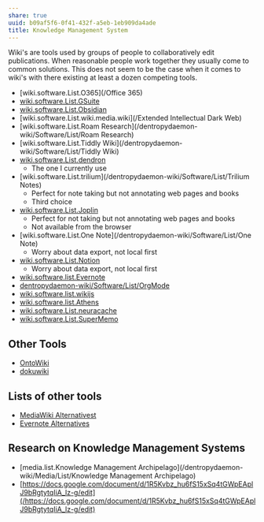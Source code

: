 ```yaml
---
share: true
uuid: b09af5f6-0f41-432f-a5eb-1eb909da4ade
title: Knowledge Management System
---
```

Wiki's are tools used by groups of people to collaboratively edit publications. When reasonable people work together they usually come to common solutions. This does not seem to be the case when it comes to wiki's with there existing at least a dozen competing tools.

* [wiki.software.List.O365](/Office 365)
* [wiki.software.List.GSuite](/dentropydaemon-wiki/Software/List/GSuite)
* [wiki.software.List.Obsidian](/dentropydaemon-wiki/Software/List/Obsidian)
* [wiki.software.List.wiki.media.wiki](/Extended Intellectual Dark Web)
* [wiki.software.List.Roam Research](/dentropydaemon-wiki/Software/List/Roam Research)
* [wiki.software.List.Tiddly Wiki](/dentropydaemon-wiki/Software/List/Tiddly Wiki)
* [wiki.software.List.dendron](/dentropydaemon-wiki/Software/List/dendron)
  * The one I currently use
* [wiki.software.List.trilium](/dentropydaemon-wiki/Software/List/Trilium Notes)
  * Perfect for note taking but not annotating web pages and books
  * Third choice
* [wiki.software.List.Joplin](/dentropydaemon-wiki/Software/List/Joplin)
  * Perfect for not taking but not annotating web pages and books
  * Not available from the browser
* [wiki.software.List.One Note](/dentropydaemon-wiki/Software/List/One Note)
  * Worry about data export, not local first
* [wiki.software.List.Notion](/dentropydaemon-wiki/Software/List/Notion)
  * Worry about data export, not local first
* [wiki.software.list.Evernote](/dentropydaemon-wiki/Software/List/Evernote)
* [dentropydaemon-wiki/Software/List/OrgMode](/dentropydaemon-wiki/Software/List/OrgMode)
* [wiki.software.list.wikijs](/dentropydaemon-wiki/Software/List/wikijs)
* [wiki.software.list.Athens](/dentropydaemon-wiki/Software/List/Athens)
* [wiki.software.List.neuracache](/dentropydaemon-wiki/Software/List/neuracache)
* [wiki.software.List.SuperMemo](/dentropydaemon-wiki/Software/List/SuperMemo)

## Other Tools

* [OntoWiki](http://ontowiki.net/)
* [dokuwiki](https://www.dokuwiki.org/dokuwiki)

## Lists of other tools

* [MediaWiki Alternativest](https://alternativeto.net/software/mediawiki/)
* [Evernote Alternatives](https://alternativeto.net/software/evernote/)

## Research on Knowledge Management Systems

* [media.list.Knowledge Management Archipelago](/dentropydaemon-wiki/Media/List/Knowledge Management Archipelago)
* [https://docs.google.com/document/d/1R5Kvbz_hu6fS15xSq4tGWpEAplJ9bRgtytqIiA_lz-g/edit](/https://docs.google.com/document/d/1R5Kvbz_hu6fS15xSq4tGWpEAplJ9bRgtytqIiA_lz-g/edit)